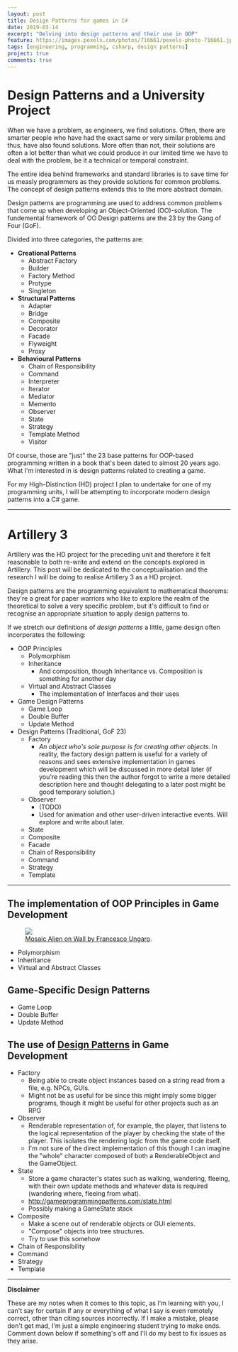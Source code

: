 ```yaml
---
layout: post
title: Design Patterns for games in C#
date: 2019-03-14
excerpt: "Delving into design patterns and their use in OOP"
feature: https://images.pexels.com/photos/716661/pexels-photo-716661.jpeg
tags: [engineering, programming, csharp, design patterns]
project: true
comments: true
---
```


# Design Patterns and a University Project

When we have a problem, as engineers, we find solutions. Often, there are smarter people who have had the exact same or very similar problems and thus, have also found solutions. More often than not, their solutions are often a lot better than what we could produce in our limited time we have to deal with the problem, be it a technical or temporal constraint. 

The entire idea behind frameworks and standard libraries is to save time for us measly programmers as they provide solutions for common problems. The concept of design patterns extends this to the more abstract domain.

Design patterns are programming are used to address common problems that come up when developing an Object-Oriented (OO)-solution. The fundemental framework of OO Design patterns are the 23 by the Gang of Four (GoF). 

Divided into three categories, the patterns are:

- **Creational Patterns**
  - Abstract Factory
  - Builder
  - Factory Method
  - Protype
  - Singleton
- **Structural Patterns**
  - Adapter
  - Bridge
  - Composite
  - Decorator
  - Facade
  - Flyweight
  - Proxy
- **Behavioural Patterns**
  - Chain of Responsibility
  - Command
  - Interpreter
  - Iterator
  - Mediator
  - Memento
  - Observer
  - State
  - Strategy
  - Template Method
  - Visitor

Of course, those are "just" the 23 base patterns for OOP-based programming written in a book that's been dated to almost 20 years ago. What I'm interested in is design patterns related to creating a game. 

For my High-Distinction (HD) project I plan to undertake for one of my programming units, I will be attempting to incorporate modern design patterns into a C# game.

---



# Artillery 3

Artillery was the HD project for the preceding unit and therefore it felt reasonable to both re-write and extend on the concepts explored in Artillery. This post will be dedicated to the conceptualisation and the research I will be doing to realise Artillery 3 as a HD project.

Design patterns are the programming equivalent to mathematical theorems: they're a great for paper warriors who like to explore the realm of the theoretical to solve a very specific problem, but it's difficult to find or recognise an appropriate situation to apply design patterns to.

If we stretch our definitions of *design patterns* a little, game design often incorporates the following:

* OOP Principles
  * Polymorphism
  * Inheritance
    * And composition, though Inheritance vs. Composition is something for another day
  * Virtual and Abstract Classes
    * The implementation of Interfaces and their uses
* Game Design Patterns
  - Game Loop
  - Double Buffer
  - Update Method
* Design Patterns (Traditional, GoF 23)
  * Factory
    * *An object who's sole purpose is for creating other objects*. In reality, the factory design pattern is useful for a variety of reasons and sees extensive implementation in games development which will be discussed in more detail later (if you're reading this then the author forgot to write a more detailed description here and thought delegating to a later post might be good temporary solution.)
  * Observer
    * (TODO)
    * Used for animation and other user-driven interactive events. Will explore and write about later.
  * State
  * Composite
  * Facade
  * Chain of Responsibility
  * Command
  * Strategy
  * Template

---



## The implementation of OOP Principles in Game Development



<figure>
	<a href="https://images.pexels.com/photos/1670977/pexels-photo-1670977.jpeg"><img src="https://images.pexels.com/photos/1670977/pexels-photo-1670977.jpeg"></a>
	<figcaption><a href="https://www.pexels.com/photo/mosaic-alien-on-wall-1670977/" title="Mosaic Alien on Wall by Francesco Ungaro">Mosaic Alien on Wall by Francesco Ungaro</a>.</figcaption>
</figure>



- Polymorphism
- Inheritance
- Virtual and Abstract Classes




## Game-Specific Design Patterns

- Game Loop
- Double Buffer
- Update Method

## The use of <u>Design Patterns</u> in Game Development

- Factory
  - Being able to create object instances based on a string read from a file, e.g. NPCs, GUIs.
  - Might not be as useful for be since this might imply some bigger programs, though it might be useful for other projects such as an RPG
- Observer
  - Renderable representation of, for example, the player, that listens to the logical representation of the player by checking the state of the player. This isolates the rendering logic from the game code itself. 
  - I'm not sure of the direct implementation of this though I can imagine the "whole" character composed of both a RenderableObject and the GameObject.
- State
  - Store a game character's states such as walking, wandering, fleeing, with their own update methods and whatever data is required (wandering where, fleeing from what).
  - http://gameprogrammingpatterns.com/state.html
  - Possibly making a GameState stack
- Composite
  - Make a scene out of renderable objects or GUI elements.
  - "Compose" objects into tree structures.
  - Try to use this somehow
- Chain of Responsibility
- Command
- Strategy
- Template

---

**Disclaimer**

These are my notes when it comes to this topic, as I'm learning with you, I can't say for certain if any or everything of what I say is even remotely correct, other than citing sources incorrectly. If I make a mistake, please don't get mad, I'm just a simple engineering student trying to make ends. Comment down below if something's off and I'll do my best to fix issues as they arise.